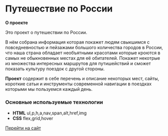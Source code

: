 # Путешествие по России

**О проекте**

Это проект о путешествии по России.

В нём собрана информация которая покажет людям свыкшимся с повседневностью и пейзажами большого 
количества городов в России, что наша страна обладает необъятными красотами которые кроются
в самых не обыкновенных местах для её обитателей. Покажет некотрые из множества интересных
маршрутов для путишействий и сможет показать культуру поездок с другой стороны.

**Проект** содержит в себе перечень и описание некоторых мест, сайты, короткие сатьи и 
инструменты современной навигации в поездках которыми мы пользуемся каждый день.

### Основные используемые технологии
* **HTML** ul,p,h,a,nav,span,alt,href,img
* **CSS** flex,grid,hover

[Перейти на сайт](https://mymaughem.github.io/russian-travel/)